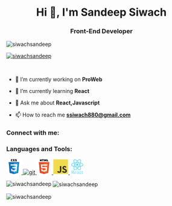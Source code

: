 <h1 align="center">Hi 👋, I'm Sandeep Siwach</h1>
<h3 align="center">Front-End Developer</h3>

<p align="left"> <img src="https://komarev.com/ghpvc/?username=siwachsandeep&label=Profile%20views&color=0e75b6&style=flat" alt="siwachsandeep" /> </p>

<p align="left"> <a href="https://github.com/ryo-ma/github-profile-trophy"><img src="https://github-profile-trophy.vercel.app/?username=siwachsandeep" alt="siwachsandeep" /></a> </p>

<p align="left"> <a href="https://twitter.com/" target="blank"><img src="https://img.shields.io/twitter/follow/?logo=twitter&style=for-the-badge" alt="" /></a> </p>

- 🔭 I’m currently working on **ProWeb**

- 🌱 I’m currently learning **React**

- 💬 Ask me about **React,Javascript**

- 📫 How to reach me **ssiwach880@gmail.com**

<h3 align="left">Connect with me:</h3>
<p align="left">
</p>

<h3 align="left">Languages and Tools:</h3>
<p align="left"> <a href="https://www.w3schools.com/css/" target="_blank" rel="noreferrer"> <img src="https://raw.githubusercontent.com/devicons/devicon/master/icons/css3/css3-original-wordmark.svg" alt="css3" width="40" height="40"/> </a> <a href="https://git-scm.com/" target="_blank" rel="noreferrer"> <img src="https://www.vectorlogo.zone/logos/git-scm/git-scm-icon.svg" alt="git" width="40" height="40"/> </a> <a href="https://www.w3.org/html/" target="_blank" rel="noreferrer"> <img src="https://raw.githubusercontent.com/devicons/devicon/master/icons/html5/html5-original-wordmark.svg" alt="html5" width="40" height="40"/> </a> <a href="https://developer.mozilla.org/en-US/docs/Web/JavaScript" target="_blank" rel="noreferrer"> <img src="https://raw.githubusercontent.com/devicons/devicon/master/icons/javascript/javascript-original.svg" alt="javascript" width="40" height="40"/> </a> <a href="https://reactjs.org/" target="_blank" rel="noreferrer"> <img src="https://raw.githubusercontent.com/devicons/devicon/master/icons/react/react-original-wordmark.svg" alt="react" width="40" height="40"/> </a> </p>

<p><img align="left" src="https://github-readme-stats.vercel.app/api/top-langs?username=siwachsandeep&show_icons=true&locale=en&layout=compact" alt="siwachsandeep" /></p>

<p>&nbsp;<img align="center" src="https://github-readme-stats.vercel.app/api?username=siwachsandeep&show_icons=true&locale=en" alt="siwachsandeep" /></p>

<p><img align="center" src="https://github-readme-streak-stats.herokuapp.com/?user=siwachsandeep&" alt="siwachsandeep" /></p>

